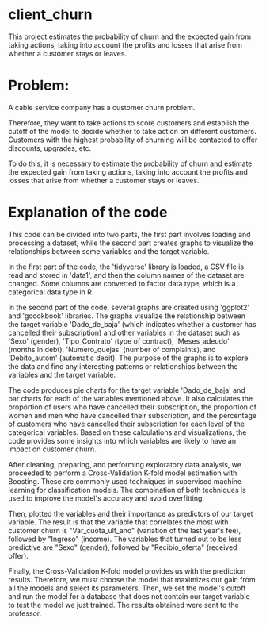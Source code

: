 # client_churn
This project estimates the probability of churn and the expected gain from taking actions, taking into account the profits and losses that arise from whether a customer stays or leaves.


# Problem:

A cable service company has a customer churn problem.

Therefore, they want to take actions to score customers and establish the cutoff of the model to decide whether to take action on different customers. Customers with the highest probability of churning will be contacted to offer discounts, upgrades, etc.

To do this, it is necessary to estimate the probability of churn and estimate the expected gain from taking actions, taking into account the profits and losses that arise from whether a customer stays or leaves.

# Explanation of the code

This code can be divided into two parts, the first part involves loading and processing a dataset, while the second part creates graphs to visualize the relationships between some variables and the target variable.

In the first part of the code, the 'tidyverse' library is loaded, a CSV file is read and stored in 'data1', and then the column names of the dataset are changed. Some columns are converted to factor data type, which is a categorical data type in R.

In the second part of the code, several graphs are created using 'ggplot2' and 'gcookbook' libraries. The graphs visualize the relationship between the target variable 'Dado_de_baja' (which indicates whether a customer has cancelled their subscription) and other variables in the dataset such as 'Sexo' (gender), 'Tipo_Contrato' (type of contract), 'Meses_adeudo' (months in debt), 'Numero_quejas' (number of complaints), and 'Debito_autom' (automatic debit). The purpose of the graphs is to explore the data and find any interesting patterns or relationships between the variables and the target variable.

The code produces pie charts for the target variable 'Dado_de_baja' and bar charts for each of the variables mentioned above. It also calculates the proportion of users who have cancelled their subscription, the proportion of women and men who have cancelled their subscription, and the percentage of customers who have cancelled their subscription for each level of the categorical variables. Based on these calculations and visualizations, the code provides some insights into which variables are likely to have an impact on customer churn.

After cleaning, preparing, and performing exploratory data analysis, we proceeded to perform a Cross-Validation K-fold model estimation with Boosting. These are commonly used techniques in supervised machine learning for classification models. The combination of both techniques is used to improve the model's accuracy and avoid overfitting.

Then, plotted the variables and their importance as predictors of our target variable. The result is that the variable that correlates the most with customer churn is "Var_cuota_ult_ano" (variation of the last year's fee), followed by "Ingreso" (income). The variables that turned out to be less predictive are "Sexo" (gender), followed by "Recibio_oferta" (received offer).

Finally, the Cross-Validation K-fold model provides us with the prediction results. Therefore, we must choose the model that maximizes our gain from all the models and select its parameters. Then, we set the model's cutoff and run the model for a database that does not contain our target variable to test the model we just trained. The results obtained were sent to the professor.

